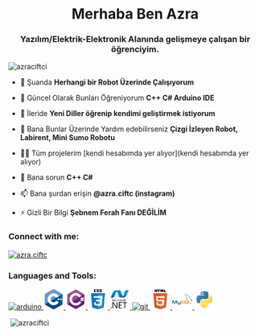 <h1 align="center">Merhaba Ben Azra</h1>
<h3 align="center">Yazılım/Elektrik-Elektronik Alanında gelişmeye çalışan bir öğrenciyim.</h3>

<p align="left"> <img src="https://komarev.com/ghpvc/?username=azraciftci&label=Profile%20views&color=0e75b6&style=flat" alt="azraciftci" /> </p>

- 🔭 Şuanda **Herhangi bir Robot Üzerinde Çalışıyorum**

- 🌱 Güncel Olarak Bunları Öğreniyorum **C++ C# Arduino IDE**

- 👯 İleride **Yeni Diller öğrenip kendimi geliştirmek istiyorum**

- 🤝 Bana Bunlar Üzerinde Yardım edebilirseniz **Çizgi İzleyen Robot, Labirent, Mini Sumo Robotu**

- 👨‍💻 Tüm projelerim [kendi hesabımda yer alıyor](kendi hesabımda yer alıyor)

- 💬 Bana sorun **C++ C#**

- 📫 Bana şurdan erişin **@azra.ciftc (instagram)**

- ⚡ Gizli Bir Bilgi **Şebnem Ferah Fanı DEĞİLİM**

<h3 align="left">Connect with me:</h3>
<p align="left">
<a href="https://instagram.com/azra.ciftc" target="blank"><img align="center" src="https://raw.githubusercontent.com/rahuldkjain/github-profile-readme-generator/master/src/images/icons/Social/instagram.svg" alt="azra.ciftc" height="30" width="40" /></a>
</p>

<h3 align="left">Languages and Tools:</h3>
<p align="left"> <a href="https://www.arduino.cc/" target="_blank" rel="noreferrer"> <img src="https://cdn.worldvectorlogo.com/logos/arduino-1.svg" alt="arduino" width="40" height="40"/> </a> <a href="https://www.w3schools.com/cpp/" target="_blank" rel="noreferrer"> <img src="https://raw.githubusercontent.com/devicons/devicon/master/icons/cplusplus/cplusplus-original.svg" alt="cplusplus" width="40" height="40"/> </a> <a href="https://www.w3schools.com/cs/" target="_blank" rel="noreferrer"> <img src="https://raw.githubusercontent.com/devicons/devicon/master/icons/csharp/csharp-original.svg" alt="csharp" width="40" height="40"/> </a> <a href="https://www.w3schools.com/css/" target="_blank" rel="noreferrer"> <img src="https://raw.githubusercontent.com/devicons/devicon/master/icons/css3/css3-original-wordmark.svg" alt="css3" width="40" height="40"/> </a> <a href="https://dotnet.microsoft.com/" target="_blank" rel="noreferrer"> <img src="https://raw.githubusercontent.com/devicons/devicon/master/icons/dot-net/dot-net-original-wordmark.svg" alt="dotnet" width="40" height="40"/> </a> <a href="https://git-scm.com/" target="_blank" rel="noreferrer"> <img src="https://www.vectorlogo.zone/logos/git-scm/git-scm-icon.svg" alt="git" width="40" height="40"/> </a> <a href="https://www.w3.org/html/" target="_blank" rel="noreferrer"> <img src="https://raw.githubusercontent.com/devicons/devicon/master/icons/html5/html5-original-wordmark.svg" alt="html5" width="40" height="40"/> </a> <a href="https://www.mysql.com/" target="_blank" rel="noreferrer"> <img src="https://raw.githubusercontent.com/devicons/devicon/master/icons/mysql/mysql-original-wordmark.svg" alt="mysql" width="40" height="40"/> </a> <a href="https://www.python.org" target="_blank" rel="noreferrer"> <img src="https://raw.githubusercontent.com/devicons/devicon/master/icons/python/python-original.svg" alt="python" width="40" height="40"/> </a> </p>

<p>&nbsp;<img align="center" src="https://github-readme-stats.vercel.app/api?username=azraciftci&show_icons=true&locale=en" alt="azraciftci" /></p>
